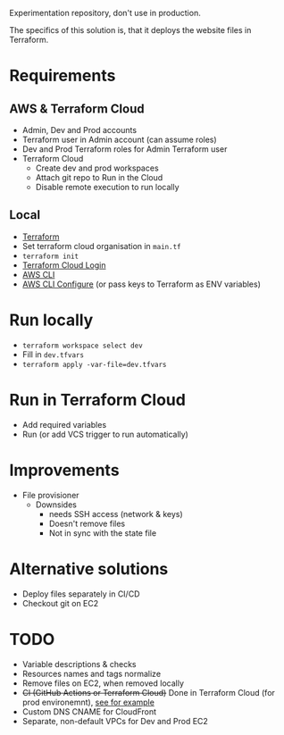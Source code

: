 Experimentation repository, don't use in production.

The specifics of this solution is, that it deploys the website files in Terraform.

# Requirements
## AWS & Terraform Cloud
- Admin, Dev and Prod accounts
- Terraform user in Admin account (can assume roles)
- Dev and Prod Terraform roles for Admin Terraform user
- Terraform Cloud
  - Create dev and prod workspaces
  - Attach git repo to Run in the Cloud
  - Disable remote execution to run locally
## Local
- [Terraform](https://developer.hashicorp.com/terraform/downloads)
- Set terraform cloud organisation in `main.tf`
- `terraform init`
- [Terraform Cloud Login](https://developer.hashicorp.com/terraform/tutorials/cloud-get-started/cloud-login)
- [AWS CLI](https://docs.aws.amazon.com/cli/latest/userguide/getting-started-install.html)
- [AWS CLI Configure](https://docs.aws.amazon.com/cli/latest/userguide/cli-authentication-user.html) (or pass keys to Terraform as ENV variables)

# Run locally
- `terraform workspace select dev`
- Fill in `dev.tfvars`
- `terraform apply -var-file=dev.tfvars`

# Run in Terraform Cloud
- Add required variables
- Run (or add VCS trigger to run automatically)

# Improvements
- File provisioner
  - Downsides
    - needs SSH access (network & keys)
    - Doesn't remove files
    - Not in sync with the state file

# Alternative solutions
- Deploy files separately in CI/CD
- Checkout git on EC2

# TODO
- Variable descriptions & checks
- Resources names and tags normalize
- Remove files on EC2, when removed locally
- ~~CI (GitHub Actions or Terraform Cloud)~~ Done in Terraform Cloud (for prod environemnt), [see for example](https://github.com/yakimant/terraform_static_website_deployment/commits/main)
- Custom DNS CNAME for CloudFront
- Separate, non-default VPCs for Dev and Prod EC2
